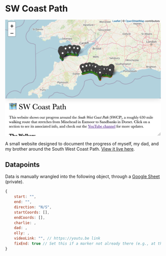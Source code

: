 # SW Coast Path

![Picture of the website](images/demo.png)

A small website designed to document the progress of myself, my dad, and my brother around the South West Coast Path. [View it live here](https://projects.ollybritton.com/swcp).

## Datapoints
Data is manually wrangled into the following object, through a [Google Sheet](https://docs.google.com/spreadsheets/d/10E8o0ktfe1anSCR7FRXMTvl35Ae5ixQi1FFj5XI_Em4/edit?gid=0#gid=0) (private).
```js
{
    start: "",
    end: "",
    direction: "N/S",
    startCoords: [],
    endCoords: [],
    charlie: ,
    dad: ,
    olly: ,
    videoLink: "", // https://youtu.be link 
    fixEnd: true // Set this if a marker not already there (e.g., at the end of a N/S stretch or when discontinuous)
}
```